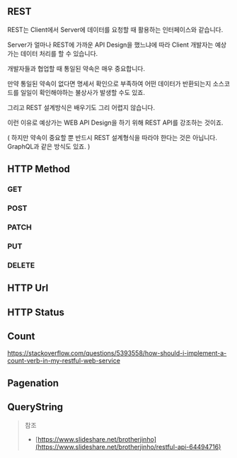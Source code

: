 ## REST 

REST는 Client에서 Server에 데이터를 요청할 때 활용하는 인터페이스와 같습니다.

Server가 얼마나 REST에 가까운 API Design을 했느냐에 따라 Client 개발자는 예상가는 데이터 처리를 할 수 있습니다.

개발자들과 협업할 때 통일된 약속은 매우 중요합니다. 

만약 통일된 약속이 없다면 명세서 확인으로 부족하여 어떤 데이터가 반환되는지 소스코드를 일일이 확인해야하는 불상사가 발생할 수도 있죠.

그리고 REST 설계방식은 배우기도 그리 어렵지 않습니다.

이런 이유로 예상가는 WEB API Design을 하기 위해 REST API를 강조하는 것이죠. 

( 하지만 약속이 중요할 뿐 반드시 REST 설계형식을 따라야 한다는 것은 아닙니다. GraphQL과 같은 방식도 있죠. )



## HTTP Method

### GET



### POST



### PATCH



### PUT



### DELETE



## HTTP Url





## HTTP Status





## Count

https://stackoverflow.com/questions/5393558/how-should-i-implement-a-count-verb-in-my-restful-web-service





## Pagenation





## QueryString







> 참조
>
> - [https://www.slideshare.net/brotherjinho](https://www.slideshare.net/brotherjinho/restful-api-64494716)